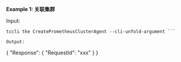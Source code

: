 **Example 1: 关联集群**



Input: 

```
tccli tke CreatePrometheusClusterAgent --cli-unfold-argument ```

Output: 
```
{
    "Response": {
        "RequestId": "xxx"
    }
}
```

